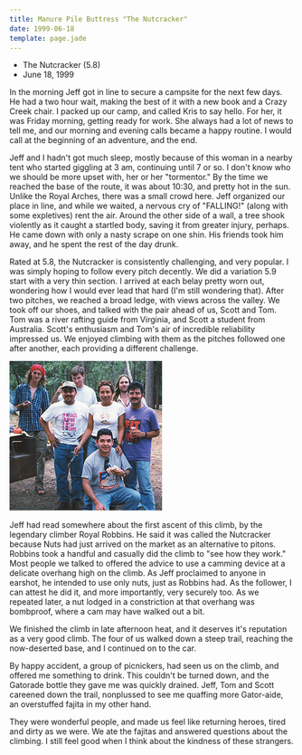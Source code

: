 ```yaml
---
title: Manure Pile Buttress "The Nutcracker"
date: 1999-06-18
template: page.jade
---
```


* The Nutcracker (5.8)
* June 18, 1999

In the morning Jeff got in line to secure a campsite for the next few days. He
had a two hour wait, making the best of it with a new book and a Crazy Creek
chair. I packed up our camp, and called Kris to say hello. For her, it was
Friday morning, getting ready for work. She always had a lot of news to tell me,
and our morning and evening calls became a happy routine. I would call at the
beginning of an adventure, and the end.


Jeff and I hadn't got much sleep, mostly because of this woman in a
nearby tent who started giggling at 3 am, continuing until 7 or so.
I don't know who we should be more upset with, her or her "tormentor."
By the time we reached the base of the route, it was about 10:30, and
pretty hot in the sun. Unlike the Royal Arches, there was a small crowd
here. Jeff organized our place in line, and while we waited, a nervous cry
of "FALLING!" (along with some expletives) rent the air. Around the
other side of a wall, a tree shook violently as it caught a startled
body, saving it from greater injury, perhaps. He came down with only
a nasty scrape on one shin. His friends took him away, and he spent
the rest of the day drunk.


Rated at 5.8, the Nutcracker is consistently challenging, and very
popular. I was simply
hoping to follow every pitch decently. We did a variation 5.9 start
with a very thin section. I arrived at each belay pretty worn out,
wondering how I would ever lead that hard (I'm still wondering that).
After two pitches, we reached a broad ledge, with views across the valley.
We took off our shoes, and talked with the pair ahead of us, Scott and
Tom. Tom was a river rafting guide from Virginia, and Scott a student
from Australia. Scott's enthusiasm and Tom's air of incredible reliability
impressed us. We enjoyed climbing with them as the pitches followed
one after another, each providing a different challenge.

![These excellent people fed us when we came down hot and thirsty from the Nutcracker. In the back is Scott, Jeff and Tom. Thank you so much!](images/nicefolks.jpg)

Jeff had read somewhere about the first ascent of this climb, by the
legendary climber Royal Robbins. He said it was called the Nutcracker
because Nuts had just arrived on the market as an alternative to pitons.
Robbins took a handful and casually did the climb to "see how they work."
Most people we talked to offered the advice to use a camming device at
a delicate overhang high on the climb. As Jeff proclaimed to anyone in
earshot, he intended to use only nuts, just as Robbins had. As the
follower, I can attest he did it, and more importantly, very securely
too. As we repeated later, a nut lodged in a constriction at that overhang
was bombproof, where a cam may have walked out a bit.


We finished the climb in late afternoon heat, and it deserves it's reputation
as a very good climb. The four of us walked down a steep trail, reaching the 
now-deserted base, and I continued on to the car.


By happy accident, a group of picnickers, had seen us on the climb, and
offered me something to drink. This couldn't be turned down, and the
Gatorade bottle they gave me was quickly drained.  Jeff, Tom and Scott
careened down the trail, nonplussed to see me quaffing more Gator-aide,
an overstuffed fajita in my other hand.


They were wonderful people, and made us feel like returning heroes,
tired and dirty as we were. We ate the fajitas and answered questions
about the climbing. I still feel good when I think about the kindness
of these strangers.




